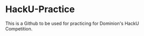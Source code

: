 HackU-Practice
==============

This is a Github to be used for practicing for Dominion's HackU Competition.
